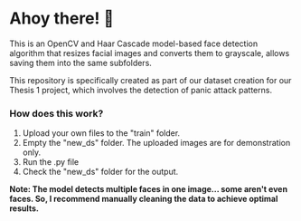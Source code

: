 # Ahoy there! 🙌

This is an OpenCV and Haar Cascade model-based face detection algorithm that resizes facial images and converts them to grayscale, allows saving them into the same subfolders.

This repository is specifically created as part of our dataset creation for our Thesis 1 project, which involves the detection of panic attack patterns.

### How does this work?

1. Upload your own files to the "train" folder.
2. Empty the "new_ds" folder. The uploaded images are for demonstration only.
3. Run the .py file
4. Check the "new_ds" folder for the output.

**Note: The model detects multiple faces in one image... some aren't even faces. So, I recommend manually cleaning the data to achieve optimal results.**

